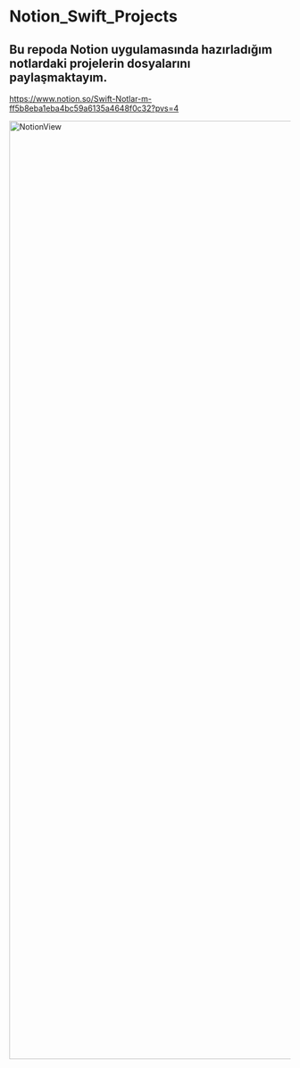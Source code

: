 # Notion_Swift_Projects

## Bu repoda Notion uygulamasında hazırladığım notlardaki projelerin dosyalarını paylaşmaktayım.

https://www.notion.so/Swift-Notlar-m-ff5b8eba1eba4bc59a6135a4648f0c32?pvs=4

<img width="1680" alt="NotionView" src="https://user-images.githubusercontent.com/72024578/229922969-9462b0f9-d190-41a2-98c2-5def2c09254c.png">
